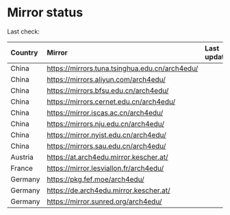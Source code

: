 <script src="./time.js"></script>
# Mirror status
Last check: <script type="text/javascript">localize(1735194669.4016333);</script>

|Country|Mirror|Last update|
|:------|:-----|:----------|
|China|https://mirrors.tuna.tsinghua.edu.cn/arch4edu/|<script type="text/javascript">localize(1735152103);</script>|
|China|https://mirrors.aliyun.com/arch4edu/|<script type="text/javascript">localize(1735152103);</script>|
|China|https://mirrors.bfsu.edu.cn/arch4edu/|<script type="text/javascript">localize(1735152103);</script>|
|China|https://mirrors.cernet.edu.cn/arch4edu/|<script type="text/javascript">localize(1735152103);</script>|
|China|https://mirror.iscas.ac.cn/arch4edu/|<script type="text/javascript">localize(1735152103);</script>|
|China|https://mirrors.nju.edu.cn/arch4edu/|<script type="text/javascript">localize(1735109301);</script>|
|China|https://mirror.nyist.edu.cn/arch4edu/|<script type="text/javascript">localize(1735152103);</script>|
|China|https://mirrors.sau.edu.cn/arch4edu/|<script type="text/javascript">localize(1731653531);</script>|
|Austria|https://at.arch4edu.mirror.kescher.at/|<script type="text/javascript">localize(1735152103);</script>|
|France|https://mirror.lesviallon.fr/arch4edu/|<script type="text/javascript">localize(1735152103);</script>|
|Germany|https://pkg.fef.moe/arch4edu/|<script type="text/javascript">localize(1735152103);</script>|
|Germany|https://de.arch4edu.mirror.kescher.at/|<script type="text/javascript">localize(1735152103);</script>|
|Germany|https://mirror.sunred.org/arch4edu/|<script type="text/javascript">localize(1735152103);</script>|

<script src="./tablefilter/tablefilter.js"></script>
<script src="./table.js"></script>